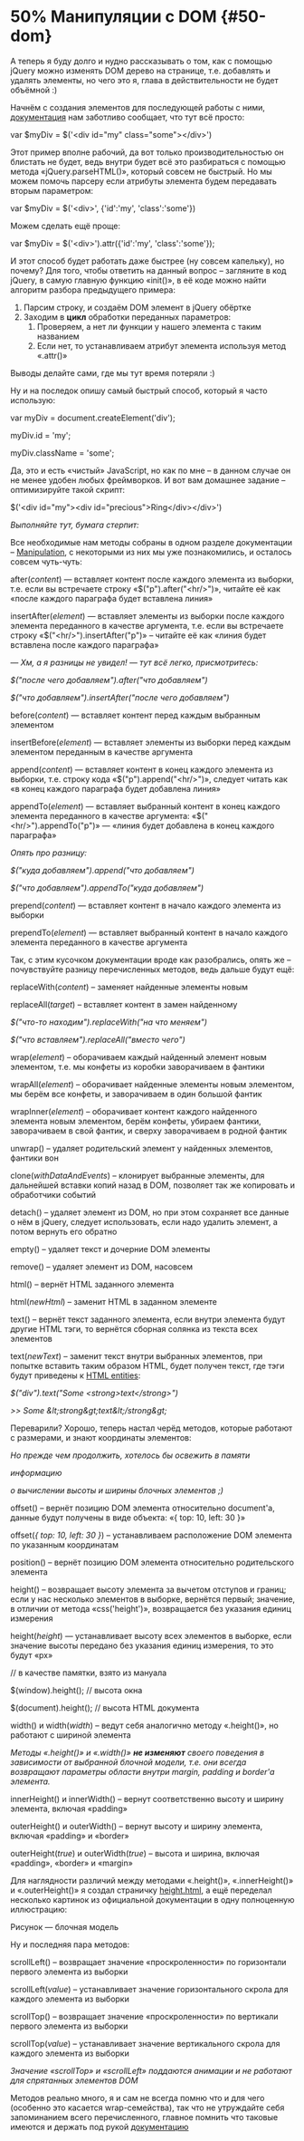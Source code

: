 # 50% Манипуляции с DOM {#50-dom}

А теперь я буду долго и нудно рассказывать о том, как с помощью jQuery можно изменять DOM дерево на странице, т.е. добавлять и удалять элементы, но чего это я, глава в действительности не будет объёмной :)

Начнём с создания элементов для последующей работы с ними, [документация](http://api.jquery.com/jQuery/) нам заботливо сообщает, что тут всё просто:

var $myDiv = $(&#039;&lt;div id=&quot;my&quot; class=&quot;some&quot;&gt;&lt;/div&gt;&#039;)

Этот пример вполне рабочий, да вот только производительностью он блистать не будет, ведь внутри будет всё это разбираться с помощью метода «jQuery.parseHTML()», который совсем не быстрый. Но мы можем помочь парсеру если атрибуты элемента будем передавать вторым параметром:

var $myDiv = $(&#039;&lt;div&gt;&#039;, {&#039;id&#039;:&#039;my&#039;, &#039;class&#039;:&#039;some&#039;})

Можем сделать ещё проще:

var $myDiv = $(&#039;&lt;div&gt;&#039;).attr({&#039;id&#039;:&#039;my&#039;, &#039;class&#039;:&#039;some&#039;});

И этот способ будет работать даже быстрее (ну совсем капельку), но почему? Для того, чтобы ответить на данный вопрос – загляните в код jQuery, в самую главную функцию «init()», в её коде можно найти алгоритм разбора предыдущего примера:

1.  Парсим строку, и создаём DOM элемент в jQuery обёртке
2.  Заходим в **цикл** обработки переданных параметров:
    1.  Проверяем, а нет ли функции у нашего элемента с таким названием
    2.  Если нет, то устанавливаем атрибут элемента используя метод «.attr()»

Выводы делайте сами, гдe мы тут время потеряли :)

Ну и на последок опишу самый быстрый способ, который я часто использую:

var myDiv = document.createElement(&#039;div&#039;);

myDiv.id = &#039;my&#039;;

myDiv.className = &#039;some&#039;;

Да, это и есть «чистый» JavaScript, но как по мне – в данном случае он не менее удобен любых фреймворков. И вот вам домашнее задание – оптимизируйте такой скрипт:

$(&#039;&lt;div id=&quot;my&quot;&gt;&lt;div id=&quot;precious&quot;&gt;Ring&lt;/div&gt;&lt;/div&gt;&#039;)

_Выполняйте тут, бумага стерпит:_

Все необходимые нам методы собраны в одном разделе документации – [Manipulation](http://api.jquery.com/category/manipulation/), с некоторыми из них мы уже познакомились, и осталось совсем чуть-чуть:

after(_content_) — вставляет контент после каждого элемента из выборки, т.е. если вы встречаете строку «$(&quot;p&quot;).after(&quot;&lt;hr/&gt;&quot;)», читайте её как «после каждого параграфа будет вставлена линия»

insertAfter(_element_) — вставляет элементы из выборки после каждого элемента переданного в качестве аргумента, т.е. если вы встречаете строку «$(&quot;&lt;hr/&gt;&quot;).insertAfter(&quot;p&quot;)» – читайте её как «линия будет вставлена после каждого параграфа»

_— Хм, а я разницы не увидел! — тут всё легко, присмотритесь:_

_$(&quot;после чего добавляем&quot;).after(&quot;что добавляем&quot;)_

_$(&quot;что добавляем&quot;).insertAfter(&quot;после чего добавляем&quot;)_

before(_content_) — вставляет контент перед каждым выбранным элементом

insertBefore(_element_) — вставляет элементы из выборки перед каждым элементом переданным в качестве аргумента

append(_content_) — вставляет контент в конец каждого элемента из выборки, т.е. строку кода «$(&quot;p&quot;).append(&quot;&lt;hr/&gt;&quot;)», следует читать как «в конец каждого параграфа будет добавлена линия»

appendTo(_element_) — вставляет выбранный контент в конец каждого элемента переданного в качестве аргумента: «$(&quot;&lt;hr/&gt;&quot;).appendTo(&quot;p&quot;)» — «линия будет добавлена в конец каждого параграфа»

_Опять про разницу:_

_$(&quot;куда добавляем&quot;)._append_(&quot;что добавляем&quot;)_

_$(&quot;что добавляем&quot;)._appendTo_(&quot;куда добавляем&quot;)_

prepend(_content_) — вставляет контент в начало каждого элемента из выборки

prependTo(_element_) — вставляет выбранный контент в начало каждого элемента переданного в качестве аргумента

Так, с этим кусочком документации вроде как разобрались, опять же – почувствуйте разницу перечисленных методов, ведь дальше будут ещё:

replaceWith(_content_) – заменяет найденные элементы новым

replaceAll(_target_) – вставляет контент в замен найденному

_$(&quot;что-то находим&quot;)._replaceWith_(&quot;на что меняем&quot;)_

_$(&quot;что вставляем&quot;)._replaceAll_(&quot;вместо чего&quot;)_

wrap(_element_) – оборачиваем каждый найденный элемент новым элементом, т.е. мы конфеты из коробки заворачиваем в фантики

wrapAll(_element_) – оборачивает найденные элементы новым элементом, мы берём все конфеты, и заворачиваем в один большой фантик

wrapInner(_element_) – оборачивает контент каждого найденного элемента новым элементом, берём конфеты, убираем фантики, заворачиваем в свой фантик, и сверху заворачиваем в родной фантик

unwrap() – удаляет родительский элемент у найденных элементов, фантики вон

clone(_withDataAndEvents_) – клонирует выбранные элементы, для дальнейшей вставки копий назад в DOM, позволяет так же копировать и обработчики событий

detach() – удаляет элемент из DOM, но при этом сохраняет все данные о нём в jQuery, следует использовать, если надо удалить элемент, а потом вернуть его обратно

empty() – удаляет текст и дочерние DOM элементы

remove() – удаляет элемент из DOM, насовсем

html() – вернёт HTML заданного элемента

html(_newHtml_) – заменит HTML в заданном элементе

text() – вернёт текст заданного элемента, если внутри элемента будут другие HTML тэги, то вернётся сборная солянка из текста всех элементов

text(_newText_) – заменит текст внутри выбранных элементов, при попытке вставить таким образом HTML, будет получен текст, где тэги будут приведены к [HTML entities](http://ru.wikipedia.org/wiki/%D0%9C%D0%BD%D0%B5%D0%BC%D0%BE%D0%BD%D0%B8%D0%BA%D0%B8_%D0%B2_HTML):

_$(&quot;div&quot;)._text_(&quot;Some &lt;strong&gt;text&lt;/strong&gt;&quot;)_

_&gt;&gt; Some &amp;lt;strong&amp;gt;text&amp;lt;/strong&amp;gt;_

Переварили? Хорошо, теперь настал черёд методов, которые работают с размерами, и знают координаты элементов:

_Но прежде чем продолжить, хотелось бы освежить в памяти_

_информацию_

_о вычислении высоты и ширины блочных элементов ;)_

offset() – вернёт позицию DOM элемента относительно document&#039;а, данные будут получены в виде объекта: «{ top: 10, left: 30 }»

offset(_{ top: 10, left: 30 }_) – устанавливаем расположение DOM элемента по указанным координатам

position() – вернёт позицию DOM элемента относительно родительского элемента

height() – возвращает высоту элемента за вычетом отступов и границ; если у нас несколько элементов в выборке, вернётся первый; значение, в отличии от метода «css(&#039;height&#039;)», возвращается без указания единиц измерения

height(_height_) — устанавливает высоту всех элементов в выборке, если значение высоты передано без указания единиц измерения, то это будут «px»

// в качестве памятки, взято из мануала

$(window).height(); // высота окна

$(document).height(); // высота HTML документа

width() и width(_width_) – ведут себя аналогично методу «.height()», но работают с шириной элемента

_Методы «.height()» и «.width()»_ **_не изменяют_** _своего поведения в зависимости от выбранной блочной модели, т.е. они всегда возвращают параметры области внутри margin, padding и border&#039;а элемента._

innerHeight() и innerWidth() – вернут соответственно высоту и ширину элемента, включая «padding»

outerHeight() и outerWidth() – вернут высоту и ширину элемента, включая «padding» и «border»

outerHeight(_true_) и outerWidth(_true_) – высота и ширина, включая «padding», «border» и «margin»

Для наглядности различий между методами «.height()», «.innerHeight()» и «.outerHeight()» я создал страничку [height.html](http://anton.shevchuk.name/book/code/height.html), а ещё переделал несколько картинок из официальной документации в одну полноценную иллюстрацию:

Рисунок — блочная модель

Ну и последняя пара методов:

scrollLeft() – возвращает значение «проскроленности» по горизонтали первого элемента из выборки

scrollLeft(_value_) – устанавливает значение горизонтального скрола для каждого элемента из выборки

scrollTop() – возвращает значение «проскроленности» по вертикали первого элемента из выборки

scrollTop(_value_) – устанавливает значение вертикального скрола для каждого элемента из выборки

_Значение «scrollTop» и «scrollLeft» поддаются анимации и не работают для спрятанных элементов DOM_

Методов реально много, я и сам не всегда помню что и для чего (особенно это касается wrap-семейства), так что не утруждайте себя запоминанием всего перечисленного, главное помнить что таковые имеются и держать под рукой [документацию](http://api.jquery.com/category/manipulation/)